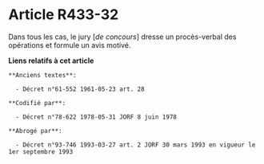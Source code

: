 # Article R433-32

Dans tous les cas, le jury [*de concours*] dresse un procès-verbal des opérations et formule un avis motivé.

**Liens relatifs à cet article**

	**Anciens textes**:

	  - Décret n°61-552 1961-05-23 art. 28

	**Codifié par**:

	  - Décret n°78-622 1978-05-31 JORF 8 juin 1978

	**Abrogé par**:

	  - Décret n°93-746 1993-03-27 art. 2 JORF 30 mars 1993 en vigueur le 1er septembre 1993
